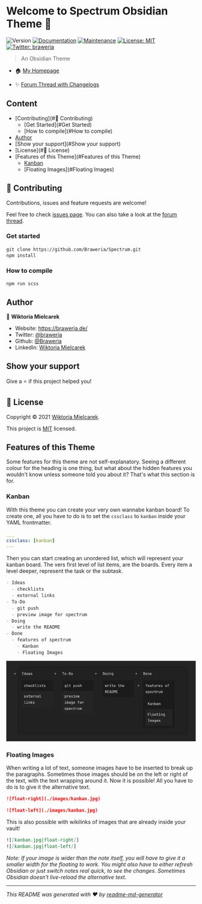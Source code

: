 # Welcome to Spectrum Obsidian Theme 👋
![Version](https://img.shields.io/badge/version-0.13.0-blue.svg?cacheSeconds=2592000)
[![Documentation](https://img.shields.io/badge/documentation-yes-brightgreen.svg)](https://github.com/Braweria/Spectrum#readme)
[![Maintenance](https://img.shields.io/badge/Maintained%3F-yes-green.svg)](https://github.com/Braweria/Spectrum/graphs/commit-activity)
[![License: MIT](https://img.shields.io/github/license/Braweria/Spectrum)](https://github.com/Braweria/Spectrum/blob/master/LICENSE)
[![Twitter: braweria](https://img.shields.io/twitter/follow/braweria.svg?style=social)](https://twitter.com/braweria)

> An Obsidian Theme

- 🏠 [My Homepage](https://braweria.de)

- ✨ [Forum Thread with Changelogs](https://forum.obsidian.md/t/spectrum-an-obsidian-theme-new-feat-floating-images/12688https://forum.obsidian.md/t/12688)

## Content

- [Contributing](#🤝 Contributing)
  - [Get Started](#Get Started)
  - [How to compile](#How to compile)
- [Author](#Author)
- [Show your support](#Show your support)
- [License](#📝 License)
- [Features of this Theme](#Features of this Theme)
  - [Kanban](#Kanban)
  - [Floating Images](#Floating Images)

## 🤝 Contributing

Contributions, issues and feature requests are welcome!

Feel free to check [issues page](https://github.com/Braweria/Spectrum/issues). You can also take a look at the [forum thread](https://forum.obsidian.md/t/12688).

### Get started 

```node
git clone https://github.com/Braweria/Spectrum.git
npm install
```

### How to compile

```node
npm run scss
```

## Author

👤 **Wiktoria Mielcarek**

* Website: https://braweria.de/
* Twitter: [@braweria](https://twitter.com/braweria)
* Github: [@Braweria](https://github.com/Braweria)
* LinkedIn: [Wiktoria Mielcarek](https://linkedin.com/in/wiktoria-mielcarek)


## Show your support

Give a ⭐️ if this project helped you!


## 📝 License

Copyright © 2021 [Wiktoria Mielcarek](https://github.com/Braweria).

This project is [MIT](https://github.com/Braweria/Spectrum/blob/master/LICENSE) licensed.

## Features of this Theme

Some features for this theme are not self-explanatory. Seeing a different colour for the heading is one thing, but what about the hidden features you wouldn't know unless someone told you about it? That's what this section is for.

### Kanban

With this theme you can create your very own wannabe kanban board! To create one, all you have to do is to set the `cssclass` to `kanban` inside your YAML frontmatter.

```yaml
___
cssclass: [kanban]
---
```

Then you can start creating an unordered list, which will represent your kanban board. The vers first level of list items, are the boards. Every item a level deeper, represent the task or the subtask.

```md
- Ideas
  - checklists
  - external links
- To-Do
  - git push
  - preview image for spectrum
- Doing
  - write the README
- Done
  - features of spectrum
    - Kanban
    - Floating Images
```

![Kanban](./images/kanban.jpg)

### Floating Images

When writing a lot of text, someone images have to be inserted to break up the paragraphs. Sometimes those images should be on the left or right of the text, with the text wrapping around it. Now it is possible! All you have to do is to give it the alternative text.

```md
![float-right](./images/kanban.jpg)
```
```md
![float-left](./images/kanban.jpg)
```

This is also possible with wikilinks of images that are already inside your vault!

```md
![[kanban.jpg|float-right]]
![[kanban.jpg|float-left]]
```

*Note: If your image is wider than the note itself, you will have to give it a smaller width for the floating to work. You might also have to either refresh Obsidian or just switch notes real quick, to see the changes. Sometimes Obsidian doesn't live-reload the alternative text.*

***
_This README was generated with ❤️ by [readme-md-generator](https://github.com/kefranabg/readme-md-generator)_
